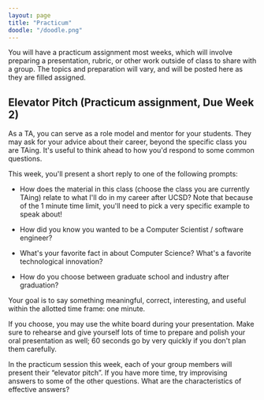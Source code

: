 ```yaml
---
layout: page
title: "Practicum"
doodle: "/doodle.png"
---
```


You will have a practicum assignment most weeks, which will involve preparing a
presentation, rubric, or other work outside of class to share with a group. The
topics and preparation will vary, and will be posted here as they are filled
assigned.

## Elevator Pitch (Practicum assignment, Due Week 2)

As a TA, you can serve as a role model and mentor for your students. They may
ask for your advice about their career, beyond the specific class you are
TAing. It's useful to think ahead to how you'd respond to some common
questions.

This week, you'll present a short reply to one of the following prompts:

- How does the material in this class (choose the class you are currently TAing)
  relate to what I'll do in my career after UCSD? Note that because of the 1 minute time
  limit, you'll need to pick a very specific example to speak about!

- How did you know you wanted to be a Computer Scientist / software engineer?

- What's your favorite fact in about Computer Science? What's a favorite
  technological innovation?

- How do you choose between graduate school and industry after graduation?

Your goal is to say something meaningful, correct, interesting, and useful
within the allotted time frame: one minute.

If you choose, you may use the white board during your presentation. Make sure
to rehearse and give yourself lots of time to prepare and polish your oral
presentation as well; 60 seconds go by very quickly if you don't plan them
carefully.

In the practicum session this week, each of your group members will present
their “elevator pitch”. If you have more time, try improvising answers to some
of the other questions. What are the characteristics of effective answers?

